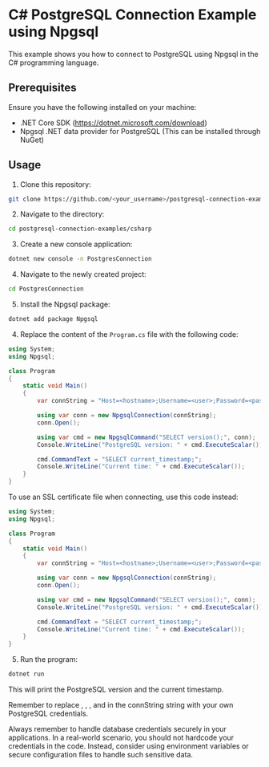 # C# PostgreSQL Connection Example using Npgsql

This example shows you how to connect to PostgreSQL using Npgsql in the C# programming language.

## Prerequisites

Ensure you have the following installed on your machine:

- .NET Core SDK (https://dotnet.microsoft.com/download)
- Npgsql .NET data provider for PostgreSQL (This can be installed through NuGet)

## Usage

1. Clone this repository:

```bash
git clone https://github.com/<your_username>/postgresql-connection-examples.git
```

2. Navigate to the directory:

```bash
cd postgresql-connection-examples/csharp
```

3. Create a new console application:

```bash
dotnet new console -n PostgresConnection
```

4. Navigate to the newly created project:

```bash
cd PostgresConnection
```
5. Install the Npgsql package:

```bash
dotnet add package Npgsql
```

4. Replace the content of the `Program.cs` file with the following code:

```csharp
using System;
using Npgsql;

class Program
{
    static void Main()
    {
        var connString = "Host=<hostname>;Username=<user>;Password=<password>;Database=<dbname>";

        using var conn = new NpgsqlConnection(connString);
        conn.Open();

        using var cmd = new NpgsqlCommand("SELECT version();", conn);
        Console.WriteLine("PostgreSQL version: " + cmd.ExecuteScalar());

        cmd.CommandText = "SELECT current_timestamp;";
        Console.WriteLine("Current time: " + cmd.ExecuteScalar());
    }
}
```

To use an SSL certificate file when connecting, use this code instead:

```csharp
using System;
using Npgsql;

class Program
{
    static void Main()
    {
        var connString = "Host=<hostname>;Username=<user>;Password=<password>;Database=<dbname>;SSL Mode=Require;Trust Server Certificate=true;Root Certificate=/etc/ssl/certs/ca-certificates.crt";

        using var conn = new NpgsqlConnection(connString);
        conn.Open();

        using var cmd = new NpgsqlCommand("SELECT version();", conn);
        Console.WriteLine("PostgreSQL version: " + cmd.ExecuteScalar());

        cmd.CommandText = "SELECT current_timestamp;";
        Console.WriteLine("Current time: " + cmd.ExecuteScalar());
    }
}

```

5. Run the program:

```bash
dotnet run
```

This will print the PostgreSQL version and the current timestamp.

Remember to replace <hostname>, <dbname>, <user>, and <password> in the connString string with your own PostgreSQL credentials.

Always remember to handle database credentials securely in your applications. In a real-world scenario, you should not hardcode your credentials in the code. Instead, consider using environment variables or secure configuration files to handle such sensitive data.